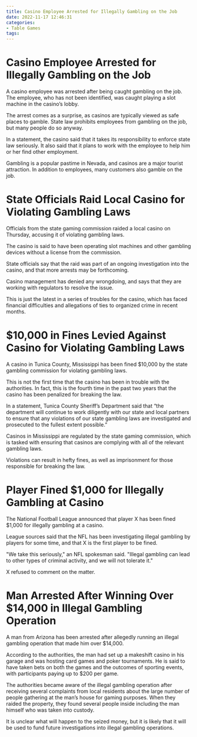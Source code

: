 ```yaml
---
title: Casino Employee Arrested for Illegally Gambling on the Job 
date: 2022-11-17 12:46:31
categories:
- Table Games
tags:
---
```



#  Casino Employee Arrested for Illegally Gambling on the Job 

A casino employee was arrested after being caught gambling on the job. The employee, who has not been identified, was caught playing a slot machine in the casino’s lobby.

The arrest comes as a surprise, as casinos are typically viewed as safe places to gamble. State law prohibits employees from gambling on the job, but many people do so anyway.

In a statement, the casino said that it takes its responsibility to enforce state law seriously. It also said that it plans to work with the employee to help him or her find other employment.

Gambling is a popular pastime in Nevada, and casinos are a major tourist attraction. In addition to employees, many customers also gamble on the job.

#  State Officials Raid Local Casino for Violating Gambling Laws 

 Officials from the state gaming commission raided a local casino on Thursday, accusing it of violating gambling laws.

The casino is said to have been operating slot machines and other gambling devices without a license from the commission.

State officials say that the raid was part of an ongoing investigation into the casino, and that more arrests may be forthcoming.

Casino management has denied any wrongdoing, and says that they are working with regulators to resolve the issue.

This is just the latest in a series of troubles for the casino, which has faced financial difficulties and allegations of ties to organized crime in recent months.

#  $10,000 in Fines Levied Against Casino for Violating Gambling Laws 

A casino in Tunica County, Mississippi has been fined $10,000 by the state gambling commission for violating gambling laws.

This is not the first time that the casino has been in trouble with the authorities. In fact, this is the fourth time in the past two years that the casino has been penalized for breaking the law.

In a statement, Tunica County Sheriff’s Department said that “the department will continue to work diligently with our state and local partners to ensure that any violations of our state gambling laws are investigated and prosecuted to the fullest extent possible.”

Casinos in Mississippi are regulated by the state gaming commission, which is tasked with ensuring that casinos are complying with all of the relevant gambling laws.

Violations can result in hefty fines, as well as imprisonment for those responsible for breaking the law.

#  Player Fined $1,000 for Illegally Gambling at Casino 

The National Football League announced that player X has been fined $1,000 for illegally gambling at a casino.

League sources said that the NFL has been investigating illegal gambling by players for some time, and that X is the first player to be fined.

"We take this seriously," an NFL spokesman said. "Illegal gambling can lead to other types of criminal activity, and we will not tolerate it."

X refused to comment on the matter.

#  Man Arrested After Winning Over $14,000 in Illegal Gambling Operation

A man from Arizona has been arrested after allegedly running an illegal gambling operation that made him over $14,000.

According to the authorities, the man had set up a makeshift casino in his garage and was hosting card games and poker tournaments. He is said to have taken bets on both the games and the outcomes of sporting events, with participants paying up to $200 per game.

The authorities became aware of the illegal gambling operation after receiving several complaints from local residents about the large number of people gathering at the man’s house for gaming purposes. When they raided the property, they found several people inside including the man himself who was taken into custody.

It is unclear what will happen to the seized money, but it is likely that it will be used to fund future investigations into illegal gambling operations.